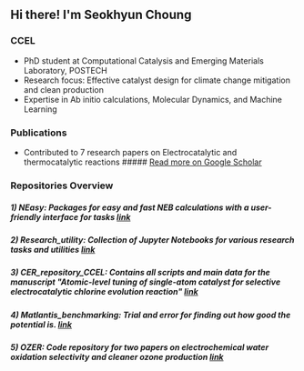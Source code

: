 ## Hi there! I'm Seokhyun Choung


### CCEL
- PhD student at Computational Catalysis and Emerging Materials Laboratory, POSTECH
- Research focus: Effective catalyst design for climate change mitigation and clean production
- Expertise in Ab initio calculations, Molecular Dynamics, and Machine Learning

### Publications 
- Contributed to 7 research papers on Electrocatalytic and thermocatalytic reactions ##### [Read more on Google Scholar](https://scholar.google.com/citations?user=Y_M7TIMAAAAJ&hl=en)


### Repositories Overview
##### 1) NEasy: Packages for easy and fast NEB calculations with a user-friendly interface for tasks [link](https://github.com/s-choung/NEasy)
##### 2) Research_utility: Collection of Jupyter Notebooks for various research tasks and utilities [link](https://github.com/s-choung/Research_utility)
##### 3) CER_repository_CCEL: Contains all scripts and main data for the manuscript "Atomic-level tuning of single-atom catalyst for selective electrocatalytic chlorine evolution reaction" [link](https://github.com/s-choung/CER_repository_CCEL)
##### 4) Matlantis_benchmarking: Trial and error for finding out how good the potential is. [link](https://github.com/s-choung/Matlantis_benchmarking)
##### 5) OZER: Code repository for two papers on electrochemical water oxidation selectivity and cleaner ozone production [link](https://github.com/s-choung/OZER)
